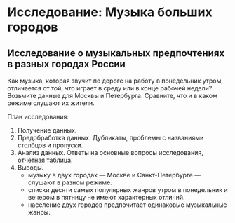 # Исследование: Музыка больших городов

## Исследование о музыкальных предпочтениях в разных городах России

Как музыка, которая звучит по дороге на работу в понедельник утром, отличается от той, что играет в среду или в конце рабочей недели? Возьмите данные для Москвы и Петербурга. Сравните, что и в каком режиме слушают их жители.

План исследования:
1. Получение данных.
2. Предобработка данных. Дубликаты, проблемы с названиями столбцов и пропуски.
3. Анализ данных. Ответы на основные вопросы исследования, отчётная таблица.
4. Выводы.
   * музыку в двух городах — Москве и Санкт-Петербурге — слушают в разном режиме.
   * списки десяти самых популярных жанров утром в понедельник и вечером в пятницу не имеют характерных отличий.
   * население двух городов предпочитает одинаковые музыкальные жанры.
